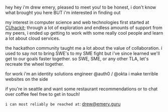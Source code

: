 hey hey
i'm drew emery, pleased to meet you!
to be honest, i don't know what brought you here
BUT i'm interested in finding out

my interest in computer science and web technologies first started at [CUhackit](https://www.cuhack.it); 
through a lot of exploration and endless amounts of support from my peers, i ended up getting to work with 
some really cool people and learn a lot about cloud services.

the hackathon community taught me a lot about the value of collaboration. i used to say not to bring SWE's to
my SME fight but i've since learned we'll get to our goals faster together. so SWE, SME, or any other TLA, let's 
recreate the wheel together.

for work i'm an identity solutions engineer @auth0 / @okta
i make terrible websites on the side

if you're in seattle and want some restaurant recommendations or to chat over coffee feel free to get in touch!

`i can most reliably be reached at`: drew@emery.guru
